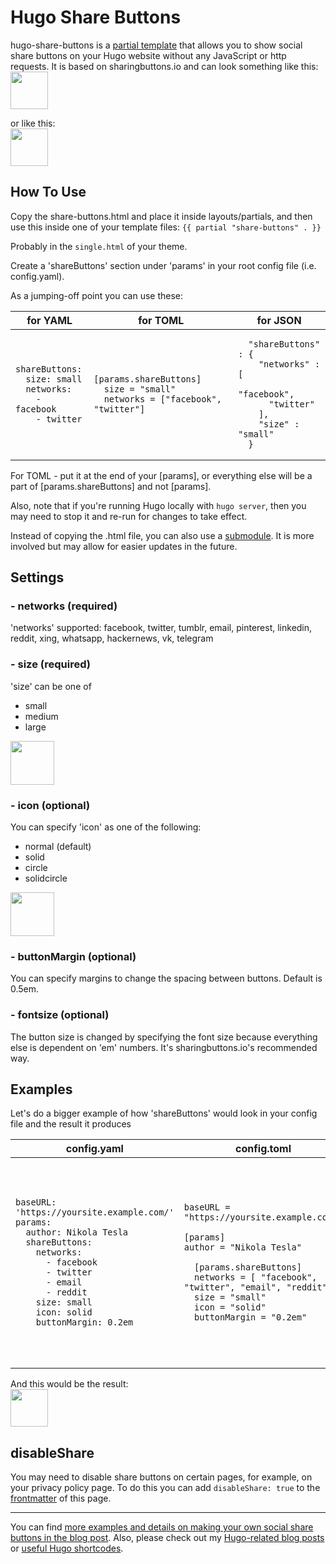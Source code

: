 # Hugo Share Buttons
hugo-share-buttons is a [partial template](https://gohugo.io/templates/partials/) that allows you to show social share buttons on your Hugo website without any JavaScript or http requests.
It is based on sharingbuttons.io and can look something like this:
<br>
<img src="https://letsmakeagame.net/github/hugo-share-buttons/hugo-share-buttons-all.png" height="60">

or like this:
<br>
<img src="https://letsmakeagame.net/github/hugo-share-buttons/hugo-share-buttons-medium.png" height="60">


## How To Use
Copy the share-buttons.html and place it inside layouts/partials,
and then use this inside one of your template files:
``` {{ partial "share-buttons" . }} ```

Probably in the ```single.html``` of your theme.

Create a 'shareButtons' section under 'params' in your root config file (i.e. config.yaml).

As a jumping-off point you can use these:

<table>
<tr>
<th>for YAML</th>
<th>for TOML</th>
<th>for JSON</th>
</tr>
<tbody>
<tr>
<td>
    
```
shareButtons:
  size: small
  networks:
    - facebook
    - twitter
```

</td>
<td>
    
```
[params.shareButtons]
  size = "small"
  networks = ["facebook", "twitter"]
```

</td>
<td>
    
```
  "shareButtons" : {
    "networks" : [
      "facebook",
      "twitter"
    ],
    "size" : "small"
  }
```

</td>
</tr>
</tbody>
</table>
For TOML - put it at the end of your [params], or everything else will be a part of [params.shareButtons] and not [params].

Also, note that if you're running Hugo locally with ```hugo server```, then you may need to stop it and re-run for changes to take effect.

Instead of copying the .html file, you can also use a [submodule](https://devconnected.com/how-to-add-and-update-git-submodules/). It is more involved but may allow for easier updates in the future.

## Settings

### - networks (required)
'networks' supported: facebook, twitter, tumblr, email, pinterest, linkedin, reddit, xing, whatsapp, hackernews, vk, telegram

### - size (required)
'size' can be one of
- small
- medium
- large
<img src="https://letsmakeagame.net/github/hugo-share-buttons/hugo-share-buttons-sizes.png" height="70">

### - icon (optional)
You can specify 'icon' as one of the following:
- normal (default)
- solid
- circle
- solidcircle

<img src="https://letsmakeagame.net/github/hugo-share-buttons/hugo-share-buttons-icon-options.png" height="70">

### - buttonMargin (optional)
You can specify margins to change the spacing between buttons. 
Default is 0.5em.

### - fontsize (optional)
The button size is changed by specifying the font size because everything else is dependent on 'em' numbers. It's sharingbuttons.io's recommended way.

## Examples
Let's do a bigger example of how 'shareButtons' would look in your config file and the result it produces

<table>
<tr>
<th>config.yaml</th>
<th>config.toml</th>
<th>config.json</th>
</tr>
<tbody>
<tr>
<td>
    
```
baseURL: 'https://yoursite.example.com/'
params:
  author: Nikola Tesla
  shareButtons:
    networks:
      - facebook
      - twitter
      - email
      - reddit
    size: small
    icon: solid
    buttonMargin: 0.2em
```

</td>
<td>
    
```
baseURL = "https://yoursite.example.com/"

[params]
author = "Nikola Tesla"

  [params.shareButtons]
  networks = [ "facebook", "twitter", "email", "reddit" ]
  size = "small"
  icon = "solid"
  buttonMargin = "0.2em"
```

</td>
<td>
    
```
{
   "baseURL" : "https://yoursite.example.com/",
   "params" : {
      "author" : "Nikola Tesla",
      "shareButtons" : {
         "networks" : [
            "facebook",
            "twitter",
            "email",
            "reddit"
         ],
         "size" : "small",
         "icon" : "solid",
         "buttonMargin" : "0.2em"
      }
   }
}

```

</td>
</tr>
</tbody>
</table>
And this would be the result:
<br>
<img src="https://letsmakeagame.net/github/hugo-share-buttons/hugo-share-buttons-small.png" height="60">

## disableShare
You may need to disable share buttons on certain pages, for example, on your privacy policy page.
To do this you can add 
```disableShare: true```
to the [frontmatter](https://gohugo.io/content-management/front-matter/) of this page.

---
You can find [more examples and details on making your own social share buttons in the blog post](https://letsmakeagame.net/social-media-share-buttons-for-a-hugo-website/). 
Also, please check out my [Hugo-related blog posts](https://letsmakeagame.net/tag/hugo/) or [useful Hugo shortcodes](https://github.com/Stals/lmg-hugo).
